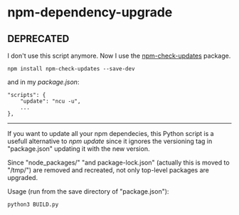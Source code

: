 # npm-dependency-upgrade

## DEPRECATED

I don't use this script anymore. Now I use the [npm-check-updates](https://github.com/raineorshine/npm-check-updates) package.

    npm install npm-check-updates --save-dev

and in my _package.json_:

    "scripts": {
        "update": "ncu -u",
        ...
    },

---

If you want to update all your npm dependecies, this Python script is a usefull alternative to _npm update_ since it ignores the versioning tag in "package.json" updating it with the new version.

Since "node_packages/" "and package-lock.json" (actually this is moved to "/tmp/") are removed and recreated, not only top-level packages are upgraded.

Usage (run from the save directory of "package.json"):

    python3 BUILD.py
